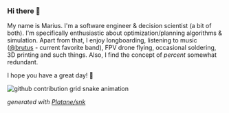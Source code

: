 ### Hi there 👋

My name is Marius. I'm a software engineer & decision scientist (a bit of both). I'm specifically enthusiastic about optimization/planning algorithms & simulation. Apart from that, I enjoy longboarding, listening to music ([@brutus](https://youtu.be/5XgCfAK-3pA) - current favorite band), FPV drone flying, occasional soldering, 3D printing and such things. Also, I find the concept of _percent_ somewhat redundant.

I hope you have a great day! 🤗

![github contribution grid snake animation](https://raw.githubusercontent.com/merschformann/merschformann/output/github-contribution-grid-snake.svg)

_generated with [Platane/snk](https://github.com/Platane/snk)_

<!--
**merschformann/merschformann** is a ✨ _special_ ✨ repository because its `README.md` (this file) appears on your GitHub profile.

Here are some ideas to get you started:

- 🔭 I’m currently working on ...
- 🌱 I’m currently learning ...
- 👯 I’m looking to collaborate on ...
- 🤔 I’m looking for help with ...
- 💬 Ask me about ...
- 📫 How to reach me: ...
- 😄 Pronouns: ...
- ⚡ Fun fact: ...
-->

